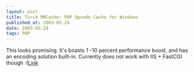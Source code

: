 ```yaml
---
layout: post
title: Turck MMCache: PHP Opcode Cache for Windows
published_at: 2003-05-24
date: 2003-05-24
tags: PHP
---
```


This looks promising. It's boasts 1 -10 percent performance boost, and has an encoding solution built-in. Currently does not work with IIS + FastCGI though :([Link](http://www.turcksoft.com/en/e_mmc.htm)  